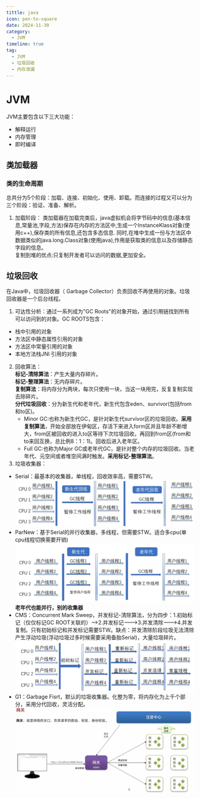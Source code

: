```yaml
---
tittle: java
icon: pen-to-square
date: 2024-11-30
category:
  - JVM
timeline: true 
tag:
  - JVM
  - 垃圾回收  
  - 内存泄漏
---
```

# JVM
JVM主要包含以下三大功能：  
- 解释运行  
- 内存管理  
- 即时编译
<!-- more -->  
## 类加载器  
### 类的生命周期  
总共分为5个阶段：加载、连接、初始化、使用、卸载。而连接的过程又可以分为三个阶段：验证、准备、解析。  
1. 加载阶段： 类加载器在加载完类后，java虚拟机会将字节码中的信息(基本信息,常量池,字段,方法)保存在内存的方法区中,生成一个InstanceKlass对象(使用c++),保存类的所有信息,还包含多态信息.  同时,在堆中生成一份与方法区中数据类似的java.long.Class对象(使用java),作用是获取类的信息以及存储静态字段的信息。  
复制到堆的优点:只复制开发者可以访问的数据,更加安全。




## 垃圾回收 
在Java中，垃圾回收器（    Garbage Collector）负责回收不再使用的对象。垃圾回收器是一个后台线程。  
1. 可达性分析：通过一系列成为"GC Roots"的对象开始，通过引用链找到所有可以访问到的对象。GC ROOTS包含：   
- 栈中引用的对象
- 方法区中静态属性引用的对象
- 方法区中常量引用的对象
- 本地方法栈JNI 引用的对象
2. 回收算法：  
**标记-清除算法**：产生大量内存碎片。  
**标记-整理算法**：无内存碎片。  
**复制算法**：将内存分为两块，每次只使用一块，当这一块用完，反复复制实现去除碎片。  
**分代垃圾回收**：分为新生代和老年代，新生代包含eden、survivor(包括from和to区)。
   - Minor GC:也称为新生代GC，是针对新生代survivor区的垃圾回收。**采用复制算法**，开始全部放在伊甸区，存活下来进入form区并且年龄不断增大，from区被回收的进入to区等待下次垃圾回收，再回到from区(from和to来回互换，总比例8：1：1)。回收后进入老年区。
   - Full GC:也称为Major GC或老年代GC，是针对整个内存的垃圾回收。当老年代、元空间或者堆空间满时触发。**采用标记-整理算法**。
3. 垃圾收集器：  
- Serial：最基本的收集器，单线程，回收效率高，需要STW。    
![alt text](image-4.png)   
- ParNew：基于Serial的并行收集器，多线程，但需要STW。适合多cpu(单cpu线程切换需要开销)
![alt text](image-5.png)  
**老年代也能并行，别的收集器**
- CMS：Concurrent Mark Sweep，并发标记-清除算法，分为四步：1.初始标记（仅仅标记GC ROOT关联的）-->2.并发标记--->3.并发清除--->4.并发复制。只有初始标记和并发标记需要STW。缺点：并发清除阶段垃圾无法清除产生浮动垃圾(浮动垃圾过多时候需要采用备胎Serial)，大量垃圾碎片。
![alt text](image-6.png)
- G1：Garbage Fisrt，默认的垃圾收集器。化整为零，将内存化为上千个部分，采用分代回收，灵活分配。
![alt text](image-7.png)